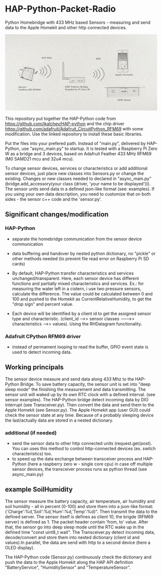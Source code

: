 # HAP-Python-Packet-Radio

Python Homebridge with 433 MHz based Sensors - measuring and send data to the Apple Homekit and other http connected devices.


![Image of hardware](Image1.png)


This repository put together the HAP-Python code from <https://github.com/ikalchev/HAP-python> and the chip driver  <https://github.com/adafruit/Adafruit_CircuitPython_RFM69> with some modification.
Use the linked repository to install these basic libraries. 

Put the files into your prefered path. Instead of "main.py", delivered by HAP-Python, use "async_main.py" to startup. 
It is tested with a Raspberry Pi Zero W as a bridge and 3 devices, based on Adafruit Feather 433 MHz RFM69 (M0 SAMD21 mcu and 32u4 mcu).

To change sensor devices, services or characteristics or add additional sensor devices, just place new classes into Sensors.py or change the existing. Changes or new classes needed to declared in "async_main.py" (bridge.add_accessory(your class (driver, 'your name to be displayed'))).
The sensor units send data in a defined json-like format (see: examples). If you using your own data description, you need to customize that on both sides - the sensor c++ code and the 'sensor.py'.

## Significant changes/modification

### HAP-Python

* separate the homebridge communication from the sensor device communication
* data buffering and handover by nested python dictionary, no "pickle" or other methods needed (to prevent file read error on Raspberry Pi SD cards)

* By default, HAP-Python transfer characteristics and services unchanged/transparent. Here, each sensor device has different functions and partially mixed characteristics and services. Ex.: for measuring the water left in a cistern, i use two pressure sensors, calculate the difference. The value could be calculated between 0 and 100 and pushed to the Homekit as CurrentRelativeHumidity, to get the "drop sign" and percent value.

* Each device will be identified by a client id to get the assigned sensor type and characteristic. (client_id -->> sensor classes --->> characteristics -->> values). Using the RHDatagram functionality.

### Adafruit CPython RFM69 driver

* instead of permament looping to read the buffer, GPIO event state is used to detect incoming data.


## Working principals

The sensor device measure and send data along 433 Mhz to the HAP-Python Bridge. To save battery capacity, the sensor unit is set into "deep sleep mode" the finishing the measurement and data transmitting. The sensor unit will waked up by its own RTC clock with a defined interval. (see sensor examples).
The HAP-Python bridge detect incoming data by DIO interrupt (see Transceiver.py). Then convert the data and send them to the Apple Homekit (see Sensor.py).
The Apple Homekit app (user GUI) could check the sensor state at any time. Because of a probably sleeping device the last/actually data are stored in a nested dictionary.  

### additional (if needed)

* send the sensor data to other http connected units (request.get/post). You can uses this method to control http-connected devices (ex. switch characteristics) too.
* to speed up the data exchange between transceiver process and HAP-Python (here a raspberry zero w - single core cpu) in case off multiple sensor devices, the transceiver process runs as python thread (see async_main.py)

## example SoilHumidity

The sensor measure the battery capacity, air temperature, air humidity and soil humidity - all in percent (0-100) and store them into a json-like format: {'Charge':%d,'Soil':%d,'Hum':%d,'Temp':%d}".
Then transmit the data to the defined server. The sensor itself is defines as client 10, the brigde (RFM69 server) is defined as 1. The packet header contain 'from, to' value.
After that, the sensor go into deep sleep mode until the RTC wake up in the defined time "const uint8_t wait".
The Transceiver.py detect incoming data, decode/convert and store them into nested dictionary (client id and values).In parallel, the data are send with http to a second device (here a OLED display).

The HAP-Python code (Sensor.py) continuously check the dictionary and push the data to the Apple Homekit along the HAP API definition "BatteryService", "HumiditySensor" and "TemperatureSensor".
